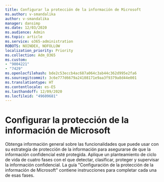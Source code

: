 ```yaml
---
title: Configurar la protección de la información de Microsoft
ms.author: v-smandalika
author: v-smandalika
manager: dansimp
ms.date: 12/03/2020
ms.audience: Admin
ms.topic: article
ms.service: o365-administration
ROBOTS: NOINDEX, NOFOLLOW
localization_priority: Priority
ms.collection: Adm_O365
ms.custom:
- "9004221"
- "7429"
ms.openlocfilehash: bde2c53eccb4ac687a064c3ab44c362d995e2fa6
ms.sourcegitcommit: 3c6e777d6679a24108171e9aa3f9379a8d44e001
ms.translationtype: HT
ms.contentlocale: es-ES
ms.lasthandoff: 12/09/2020
ms.locfileid: "49609681"
---
```

# <a name="set-up-microsoft-information-protection"></a>Configurar la protección de la información de Microsoft

Obtenga información general sobre las funcionalidades que puede usar con su estrategia de protección de la información para asegurarse de que la información confidencial esté protegida. Aplique un planteamiento de ciclo de vida de cuatro fases con el que detectar, clasificar, proteger y supervisar la información confidencial. La guía "Configuración de la protección de la información de Microsoft" contiene instrucciones para completar cada una de esas fases.
